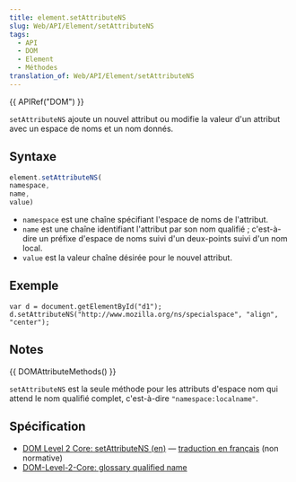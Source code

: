 ```yaml
---
title: element.setAttributeNS
slug: Web/API/Element/setAttributeNS
tags:
  - API
  - DOM
  - Element
  - Méthodes
translation_of: Web/API/Element/setAttributeNS
---
```

{{ APIRef("DOM") }}

`setAttributeNS` ajoute un nouvel attribut ou modifie la valeur d'un attribut avec un espace de noms et un nom donnés.

## Syntaxe

```js
element.setAttributeNS(
namespace,
name,
value)
```

- `namespace` est une chaîne spécifiant l'espace de noms de l'attribut.
- `name` est une chaîne identifiant l'attribut par son nom qualifié ; c'est-à-dire un préfixe d'espace de noms suivi d'un deux-points suivi d'un nom local.
- `value` est la valeur chaîne désirée pour le nouvel attribut.

## Exemple

    var d = document.getElementById("d1");
    d.setAttributeNS("http://www.mozilla.org/ns/specialspace", "align", "center");

## Notes

{{ DOMAttributeMethods() }}

`setAttributeNS`  est la seule méthode pour les attributs d'espace nom qui attend le nom qualifié complet, c'est-à-dire `"namespace:localname"`.

## Spécification

- [DOM Level 2 Core: setAttributeNS (en)](http://www.w3.org/TR/DOM-Level-2-Core/core.html#ID-ElSetAttrNS) — [traduction en français](http://www.yoyodesign.org/doc/w3c/dom2-core/core.html#ID-ElSetAttrNS) (non normative)
- [DOM-Level-2-Core: glossary qualified name](https://www.w3.org/TR/DOM-Level-2-Core/glossary.html#dt-qualifiedname)
